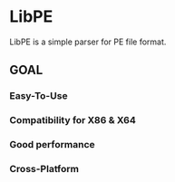 # LibPE
LibPE is a simple parser for PE file format.

## GOAL
### Easy-To-Use
### Compatibility for X86 & X64
### Good performance
### Cross-Platform
